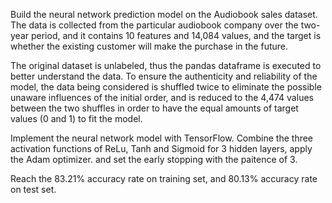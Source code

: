Build the neural network prediction model on the Audiobook sales dataset. The data is collected from the particular audiobook company over the two-year period, and it contains 
10 features and 14,084 values, and the target is whether the existing customer will make the purchase in the future. 

The original dataset is unlabeled, thus the pandas dataframe is executed to better understand the data. To ensure the authenticity and reliability of the model, the data being 
considered is shuffled twice to eliminate the possible unaware influences of the initial order, and is reduced to the 4,474 values between the two shuffles in order to have 
the equal amounts of target values (0 and 1) to fit the model.

Implement the neural network model with TensorFlow. Combine the three activation functions of ReLu, Tanh and Sigmoid for 3 hidden layers, apply the Adam optimizer.
and set the early stopping with the paitence of 3.

Reach the 83.21% accuracy rate on training set, and 80.13% accuracy rate on test set. 

